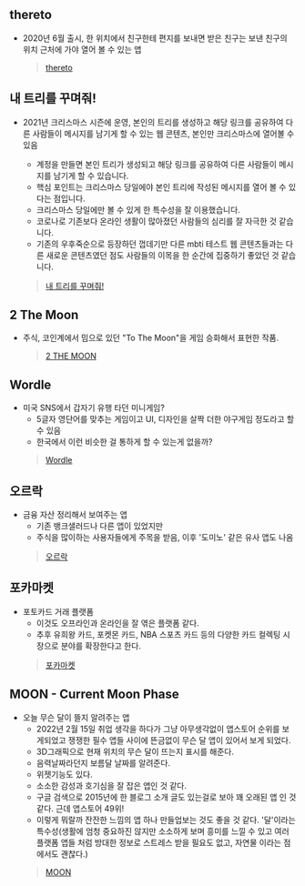 ## thereto
+ 2020년 6월 출시, 한 위치에서 친구한테 편지를 보내면 받은 친구는 보낸 친구의 위치 근처에 가야 열어 볼 수 있는 앱
  > [thereto](https://apps.apple.com/kr/app/thereto-%ED%8E%B8%EC%A7%80%EB%A5%BC-%EC%97%AC%EB%8A%94-%EA%B3%B5%EA%B0%84/id1500364832)  

## 내 트리를 꾸며줘!
- 2021년 크리스마스 시즌에 운영, 본인의 트리를 생성하고 해당 링크를 공유하여 다른 사람들이 메시지를 남기게 할 수 있는 웹 콘텐츠, 본인만 크리스마스에 열어볼 수 있음
  
  + 계정을 만들면 본인 트리가 생성되고 해당 링크를 공유하여 다른 사람들이 메시지를 남기게 할 수 있습니다. 
  + 핵심 포인트는 크리스마스 당일에야 본인 트리에 작성된 메시지를 열어 볼 수 있다는 점입니다. 
  + 크리스마스 당일에만 볼 수 있게 한 특수성을 잘 이용했습니다. 
  + 코로나로 기존보다 온라인 생활이 많아졌던 사람들의 심리를 잘 자극한 것 같습니다. 
  + 기존의 우후죽순으로 등장하던 껍데기만 다른 mbti 테스트 웹 콘텐츠들과는 다른 새로운 콘텐츠였던 점도 사람들의 이목을 한 순간에 집중하기 좋았던 것 같습니다.
  > [내 트리를 꾸며줘!](https://colormytree.me/)

## 2 The Moon
+ 주식, 코인계에서 밈으로 있던 "To The Moon"을 게임 승화해서 표현한 작품.
  > [2 THE MOON](https://apps.apple.com/kr/app/2-the-moon/id1567263014) 

## Wordle
+ 미국 SNS에서 갑자기 유행 타던 미니게임?
  + 5글자 영단어를 맞추는 게임이고 UI, 디자인을 살짝 더한 야구게임 정도라고 할 수 있음
  + 한국에서 이런 비슷한 걸 통하게 할 수 있는게 없을까?
  > [Wordle](https://www.powerlanguage.co.uk/wordle/) 

## 오르락
+ 금융 자산 정리해서 보여주는 앱
  + 기존 뱅크샐러드나 다른 앱이 있었지만 
  + 주식을 많이하는 사용자들에게 주목을 받음, 이후 '도미노' 같은 유사 앱도 나옴
  > [오르락](https://oreurak.kr/) 
 
## 포카마켓
+ 포토카드 거래 플랫폼
  + 이것도 오프라인과 온라인을 잘 엮은 플랫폼 같다.
  + 추후 유희왕 카드, 포켓몬 카드, NBA 스포츠 카드 등의 다양한 카드 컬렉팅 시장으로 분야를 확장한다고 한다.
  > [포카마켓](https://phocamarket.com/) 

## MOON - Current Moon Phase
+ 오늘 무슨 달이 뜰지 알려주는 앱
  + 2022년 2월 15일 취업 생각을 하다가 그냥 아무생각없이 앱스토어 순위를 보게되었고 쟁쟁한 필수 앱들 사이에 뜬금없이 무슨 달 앱이 있어서 보게 되었다.
  + 3D그래픽으로 현재 위치의 무슨 달이 뜨는지 표시를 해준다.
  + 음력날짜라던지 보름달 날짜를 알려준다.
  + 위젯기능도 있다.
  + 소소한 감성과 호기심을 잘 잡은 앱인 것 같다. 
  + 구글 검색으로 2015년에 한 블로그 소개 글도 있는걸로 보아 꽤 오래된 앱 인 것 같다. 근데 앱스토어 49위!
  + 이렇게 뭐랄까 잔잔한 느낌의 앱 하나 만들업보는 것도 좋을 것 같다. '달'이라는 특수성(생활에 엄청 중요하진 않지만 소소하게 보며 흥미를 느낄 수 있고 여러 플랫폼 앱들 처럼 방대한 정보로 스트레스 받을 필요도 없고, 자연물 이라는 점에서도 괜찮다.)
  > [MOON](https://apps.apple.com/kr/app/moon-current-moon-phase/id660036257) 
